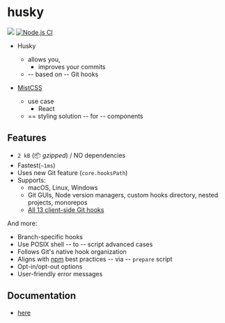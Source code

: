 # husky

[![](https://img.shields.io/npm/dm/husky.svg?style=flat)](https://www.npmjs.org/package/husky) [![Node.js CI](https://github.com/typicode/husky/workflows/Node.js%20CI/badge.svg)](https://github.com/typicode/husky/actions)

* Husky
  * allows you, 
    * improves your commits
  * -- based on -- Git hooks

* [MistCSS](https://github.com/typicode/mistcss)
  * use case
    * React
  * == styling solution -- for -- components 

## Features

- `2 kB` (📦 _gzipped_) / NO dependencies
- Fastest(`~1ms`)
- Uses new Git feature (`core.hooksPath`)
- Supports:
  - macOS, Linux, Windows
  - Git GUIs, Node version managers, custom hooks directory, nested projects, monorepos
  - [All 13 client-side Git hooks](https://git-scm.com/docs/githooks)

And more:

- Branch-specific hooks
- Use POSIX shell -- to -- script advanced cases
- Follows Git's native hook organization
- Aligns with [npm](https://docs.npmjs.com/cli/v10/using-npm/scripts#best-practices) best practices -- via -- `prepare` script
- Opt-in/opt-out options
- User-friendly error messages

## Documentation

* [here](docs/)
